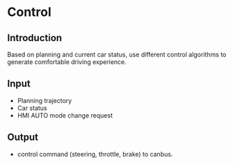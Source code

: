 # Control

## Introduction
  Based on planning and current car status, use different control algorithms to
  generate comfortable driving experience.

## Input
  * Planning trajectory
  * Car status
  * HMI AUTO mode change request

## Output
  * control command (steering, throttle, brake) to canbus.